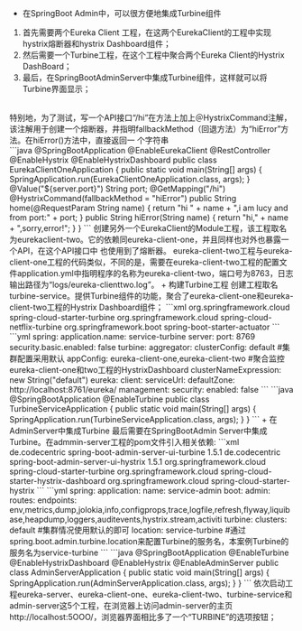+ 在SpringBoot Admin中，可以很方便地集成Turbine组件  
1. 首先需要两个Eureka Client 工程，在这两个EurekaClient的工程中实现hystrix熔断器和hystrix Dashboard组件；
2. 然后需要一个Turbine工程，在这个工程中聚合两个Eureka Client的Hystrix DashBoard；
3. 最后，在SpringBootAdminServer中集成Turbine组件，这样就可以将Turbine界面显示；  
<br/>
特别地，为了测试，写一个API接口“/hi”在方法上加上＠HystrixCommand注解，该注解用于创建一个熔断器，井指明fallbackMethod（回退方法）为“hiError”方法。在hiError()方法中，直接返回一
个字符串
<br/>
```java
@SpringBootApplication
@EnableEurekaClient
@RestController
@EnableHystrix
@EnableHystrixDashboard
public class EurekaClientOneApplication {
    public static void main(String[] args) {
        SpringApplication.run(EurekaClientOneApplication.class, args);
    }
    @Value("${server.port}")
    String port;
    @GetMapping("/hi")
    @HystrixCommand(fallbackMethod = "hiError")
    public String home(@RequestParam String name) {
        return "hi " + name + ",i  am lucy and from port:" + port;
    }
    public String hiError(String name) {
        return "hi," + name + ",sorry,error!";
    }
}
```
创建另外一个EurekaClient的Module工程，该工程取名为eurekaclient-two。它的依赖同eureka-client-one，并且同样也对外也暴露一个API，在这个API接口中 也使用到了熔断器。 eureka-client-two工程与eureka-client-one工程的代码类似，不同的是，需要在eureka-client-two工程的配置文件application.yml中指明程序的名称为eureka-client-two，端口号为8763，日志输出路径为“logs/eureka-clienttwo.log”。
+ 构建Turbine工程
创建工程取名turbine-service。提供Turbine组件的功能，聚合了eureka-client-one和eureka-client-two工程的Hystrix Dashboard组件；
```xml
<dependency>
    <groupId>org.springframework.cloud</groupId>
    <artifactId>spring-cloud-starter-turbine</artifactId>
</dependency>
<dependency>
    <groupId>org.springframework.cloud</groupId>
    <artifactId>spring-cloud-netflix-turbine</artifactId>
</dependency>
<dependency>
    <groupId>org.springframework.boot</groupId>
    <artifactId>spring-boot-starter-actuator</artifactId>
</dependency>
```
```yml
spring:
  application.name: service-turbine
server:
  port: 8769
security.basic.enabled: false
turbine:
  aggregator:
    clusterConfig: default #集群配置采用默认
  appConfig: eureka-client-one,eureka-client-two #聚合监控eureka-client-one和two工程的HystrixDashboard
  clusterNameExpression: new String("default")
eureka:
  client:
    serviceUrl:
      defaultZone: http://localhost:8761/eureka/
management:
  security:
    enabled: false
```
```java
@SpringBootApplication
@EnableTurbine
public class TurbineServiceApplication {
	public static void main(String[] args) {
		SpringApplication.run(TurbineServiceApplication.class, args);
	}
}
```
+ 在AdminServer中集成Turbine
最后需要在SpringBootAdmin Server中集成Turbine。在admmin-server工程的pom文件引入相关依赖:  
```xml
<dependency>
	<groupId>de.codecentric</groupId>
	<artifactId>spring-boot-admin-server-ui-turbine</artifactId>
	<version>1.5.1</version>
</dependency>
<dependency>
	<groupId>de.codecentric</groupId>
	<artifactId>spring-boot-admin-server-ui-hystrix</artifactId>
	<version>1.5.1</version>
</dependency>
<dependency>
	<groupId>org.springframework.cloud</groupId>
	<artifactId>spring-cloud-starter-turbine</artifactId>
</dependency>
<dependency>
	<groupId>org.springframework.cloud</groupId>
	<artifactId>spring-cloud-starter-hystrix-dashboard</artifactId>
</dependency>
<dependency>
	<groupId>org.springframework.cloud</groupId>
	<artifactId>spring-cloud-starter-hystrix</artifactId>
</dependency>
```
```yml
spring:
  application:
    name: service-admin
  boot:
    admin:
      routes:
        endpoints: env,metrics,dump,jolokia,info,configprops,trace,logfile,refresh,flyway,liquibase,heapdump,loggers,auditevents,hystrix.stream,activiti
      turbine:
        clusters: default #集群情况使用默认的即可
        location: service-turbine #通过spring.boot.admin.turbine.location来配置Turbine的服务名，本案例Turbine的服务名为service-turbine
```
```java
@SpringBootApplication
@EnableTurbine
@EnableHystrixDashboard
@EnableHystrix
@EnableAdminServer
public class AdminServerApplication {
	public static void main(String[] args) {
		SpringApplication.run(AdminServerApplication.class, args);
	}
}
```
依次启动工程eureka-server、eureka-client-one、eureka-client-two、turbine-service和admin-server这5个工程，在浏览器上访问admin-server的主页http://localhost:5OOO/，浏览器界面相比多了一个“TURBINE”的选项按钮；